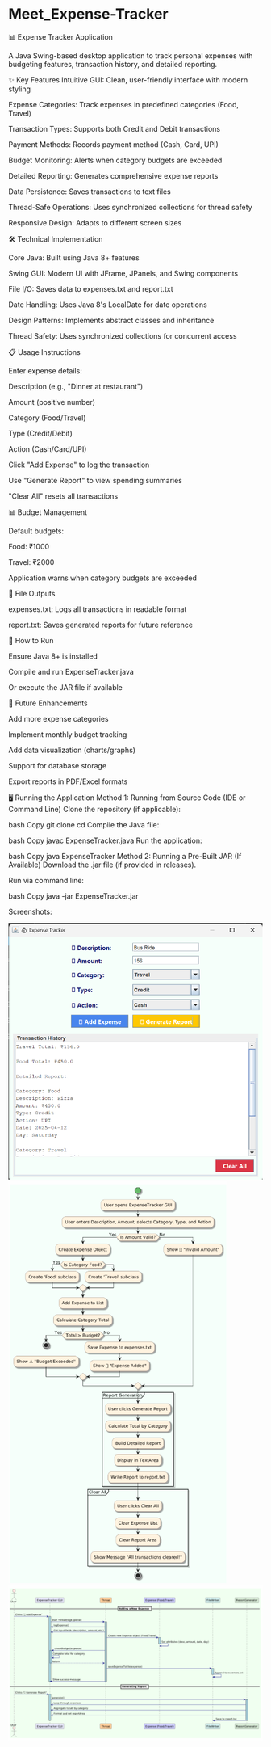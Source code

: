 # Meet_Expense-Tracker
📊 Expense Tracker Application

A Java Swing-based desktop application to track personal expenses with budgeting features, transaction history, and detailed reporting.

✨ Key Features
Intuitive GUI: Clean, user-friendly interface with modern styling

Expense Categories: Track expenses in predefined categories (Food, Travel)

Transaction Types: Supports both Credit and Debit transactions

Payment Methods: Records payment method (Cash, Card, UPI)

Budget Monitoring: Alerts when category budgets are exceeded

Detailed Reporting: Generates comprehensive expense reports

Data Persistence: Saves transactions to text files

Thread-Safe Operations: Uses synchronized collections for thread safety

Responsive Design: Adapts to different screen sizes

🛠️ Technical Implementation

Core Java: Built using Java 8+ features

Swing GUI: Modern UI with JFrame, JPanels, and Swing components

File I/O: Saves data to expenses.txt and report.txt

Date Handling: Uses Java 8's LocalDate for date operations

Design Patterns: Implements abstract classes and inheritance

Thread Safety: Uses synchronized collections for concurrent access

📋 Usage Instructions

Enter expense details:

Description (e.g., "Dinner at restaurant")

Amount (positive number)

Category (Food/Travel)

Type (Credit/Debit)

Action (Cash/Card/UPI)

Click "Add Expense" to log the transaction

Use "Generate Report" to view spending summaries

"Clear All" resets all transactions

📊 Budget Management

Default budgets:

Food: ₹1000

Travel: ₹2000

Application warns when category budgets are exceeded

📁 File Outputs

expenses.txt: Logs all transactions in readable format

report.txt: Saves generated reports for future reference

🚀 How to Run

Ensure Java 8+ is installed

Compile and run ExpenseTracker.java

Or execute the JAR file if available

📝 Future Enhancements

Add more expense categories

Implement monthly budget tracking

Add data visualization (charts/graphs)

Support for database storage

Export reports in PDF/Excel formats

🖥️ Running the Application
Method 1: Running from Source Code (IDE or Command Line)
Clone the repository (if applicable):

bash
Copy
git clone <your-repository-url>
cd <project-folder>
Compile the Java file:

bash
Copy
javac ExpenseTracker.java
Run the application:

bash
Copy
java ExpenseTracker
Method 2: Running a Pre-Built JAR (If Available)
Download the .jar file (if provided in releases).

Run via command line:

bash
Copy
java -jar ExpenseTracker.jar

 Screenshots: 
 
![image alt](https://github.com/mkpateladit/Meet_Expense-Tracker/blob/main/Screenshot%202025-04-12%20171718.png?raw=true)
![image alt](https://github.com/mkpateladit/Meet_Expense-Tracker/blob/main/Screenshot%202025-04-13%20215749.png?raw=true)
![image alt](https://github.com/mkpateladit/Meet_Expense-Tracker/blob/main/Screenshot%202025-04-13%20220108.png?raw=true)
